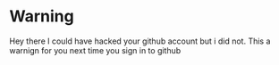 # Warning
Hey there I could have hacked your github account but i did not. This a warnign for you next time you sign in to github
